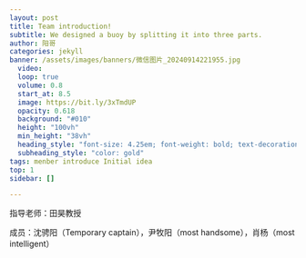 ```yaml
---
layout: post
title: Team introduction!
subtitle: We designed a buoy by splitting it into three parts.
author: 阳哥
categories: jekyll
banner: /assets/images/banners/微信图片_20240914221955.jpg
  video: 
  loop: true
  volume: 0.8
  start_at: 8.5
  image: https://bit.ly/3xTmdUP
  opacity: 0.618
  background: "#010"
  height: "100vh"
  min_height: "38vh"
  heading_style: "font-size: 4.25em; font-weight: bold; text-decoration: underline"
  subheading_style: "color: gold"
tags: menber introduce Initial idea
top: 1
sidebar: []

---
```

指导老师：田昊教授


成员：沈骋阳（Temporary captain），尹牧阳（most handsome），肖杨（most intelligent）



